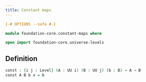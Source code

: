 ```yaml
---
title: Constant maps
---
```


```agda
{-# OPTIONS --safe #-}

module foundation-core.constant-maps where

open import foundation-core.universe-levels
```

## Definition

```agda
const : {i j : Level} (A : UU i) (B : UU j) (b : B) → A → B
const A B b x = b
```
